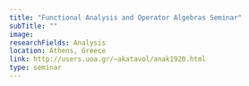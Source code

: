 ```yaml
---
title: "Functional Analysis and Operator Algebras Seminar"
subTitle: ""
image:
researchFields: Analysis
location: Athens, Greece
link: http://users.uoa.gr/~akatavol/anak1920.html
type: seminar
---
```

